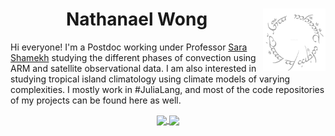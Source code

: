 # <img align="right" width="100" src="https://raw.githubusercontent.com/natgeo-wong/natgeo-wong.github.io/refs/heads/main/_assets/img/Tengwar2-small.png"/> **<div align="center">Nathanael Wong</div>**

Hi everyone! I'm a Postdoc working under Professor [Sara Shamekh](http://www.people.fas.harvard.edu/~kuang/) studying the different phases of convection using ARM and satellite observational data. I am also interested in studying tropical island climatology using climate models of varying complexities. I mostly work in #JuliaLang, and most of the code repositories of my projects can be found here as well.

<div align="center"><a href="https://github.com/natgeo-wong">
  <img height=190 align="center" src="https://github-readme-stats.vercel.app/api?username=natgeo-wong&count_private=true&show_icons=true&theme=algolia" />
</a>
<a href="https://github.com/natgeo-wong">
  <img height=190 align="center" src="https://github-readme-stats.vercel.app/api/top-langs/?username=natgeo-wong&layout=compact&theme=algolia" />
</a></div>

